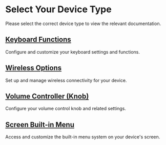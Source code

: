 # Select Your Device Type

Please select the correct device type to view the relevant documentation.

## [Keyboard Functions](std/README.md)
Configure and customize your keyboard settings and functions.

## [Wireless Options](ble/README.md)
Set up and manage wireless connectivity for your device.

## [Volume Controller (Knob)](knob/README.md)
Configure your volume control knob and related settings.

## [Screen Built-in Menu](std/built_in_menu/README.md)
Access and customize the built-in menu system on your device's screen.
